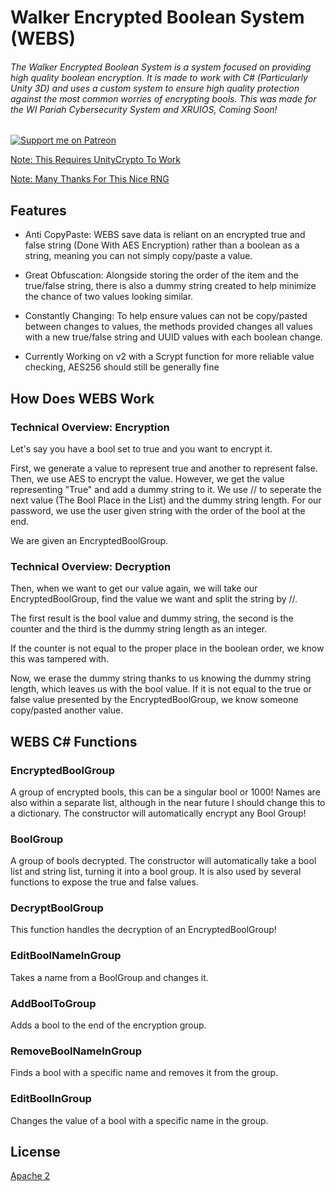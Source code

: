 
# Walker Encrypted Boolean System (WEBS)

###### The Walker Encrypted Boolean System is a system focused on providing high quality boolean encryption. It is made to work with C# (Particularly Unity 3D) and uses a custom system to ensure high quality protection against the most common worries of encrypting bools. This was made for the WI Pariah Cybersecurity System and XRUIOS, Coming Soon!



[![Support me on Patreon](https://img.shields.io/endpoint.svg?url=https%3A%2F%2Fshieldsio-patreon.vercel.app%2Fapi%3Fusername%3Dwalkerdev%26type%3Dpledges&style=for-the-badge)](https://patreon.com/walkerdev)


[Note: This Requires UnityCrypto To Work](https://github.com/dubit/unity-crypto)

[Note: Many Thanks For This Nice RNG](https://gist.github.com/sachintha81/a4613d09de6b5f9d6a1a99dbf46e2385)



## Features

- Anti CopyPaste: WEBS save data is reliant on an encrypted true and false string (Done With AES Encryption) rather than a boolean as a string, meaning you can not simply copy/paste a value.

- Great Obfuscation: Alongside storing the order of the item and the true/false string, there is also a dummy string created to help minimize the chance of two values looking similar.

- Constantly Changing: To help ensure values can not be copy/pasted between changes to values, the methods provided changes all values with a new true/false string and UUID values with each boolean change.

- Currently Working on v2 with a Scrypt function for more reliable value checking, AES256 should still be generally fine 



## How Does WEBS Work

### Technical Overview: Encryption

Let's say you have a bool set to true and you want to encrypt it.

First, we generate a value to represent true and another to represent false. Then, we use AES to encrypt the value. However, we get the value representing "True" and add a dummy string to it. We use // to seperate the next value (The Bool Place in the List) and the dummy string length. For our password, we use the user given string with the order of the bool at the end.

We are given an EncryptedBoolGroup.

### Technical Overview: Decryption

Then, when we want to get our value again, we will take our EncryptedBoolGroup, find the value we want and split the string by //.

The first result is the bool value and dummy string, the second is the counter and the third is the dummy string length as an integer.

If the counter is not equal to the proper place in the boolean order, we know this was tampered with.

Now, we erase the dummy string thanks to us knowing the dummy string length, which leaves us with the bool value. If it is not equal to the true or false value presented by the EncryptedBoolGroup, we know someone copy/pasted another value.



## WEBS C# Functions

### EncryptedBoolGroup
A group of encrypted bools, this can be a singular  bool or 1000! Names are also within a separate list, although in the near future I should change this to a dictionary. The constructor will automatically encrypt any Bool Group!

### BoolGroup
A group of bools decrypted. The constructor will automatically take a bool list and string list, turning it into a bool group. It is also used by several functions to expose the true and false values.

### DecryptBoolGroup
This function handles the decryption of an EncryptedBoolGroup!

### EditBoolNameInGroup
Takes a name from a BoolGroup and changes it.

### AddBoolToGroup
Adds a bool to the end of the encryption group.

### RemoveBoolNameInGroup
Finds a bool with a specific name and removes it from the group.

### EditBoolInGroup
Changes the value of a bool with a specific name in the group.






## License

[Apache 2](https://www.apache.org/licenses/LICENSE-2.0)


